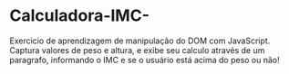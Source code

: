 # Calculadora-IMC-
Exercicio de aprendizagem de manipulação do DOM com JavaScript. Captura valores de peso e altura, e exibe seu calculo através de um paragrafo, informando o IMC e se o usuário está acima do peso ou não!
